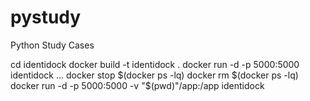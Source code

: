 # pystudy
Python Study Cases

cd identidock
docker build -t identidock .
docker run -d -p 5000:5000 identidock
...
docker stop $(docker ps -lq)
docker rm $(docker ps -lq)
docker run -d -p 5000:5000 -v "$(pwd)"/app:/app identidock

